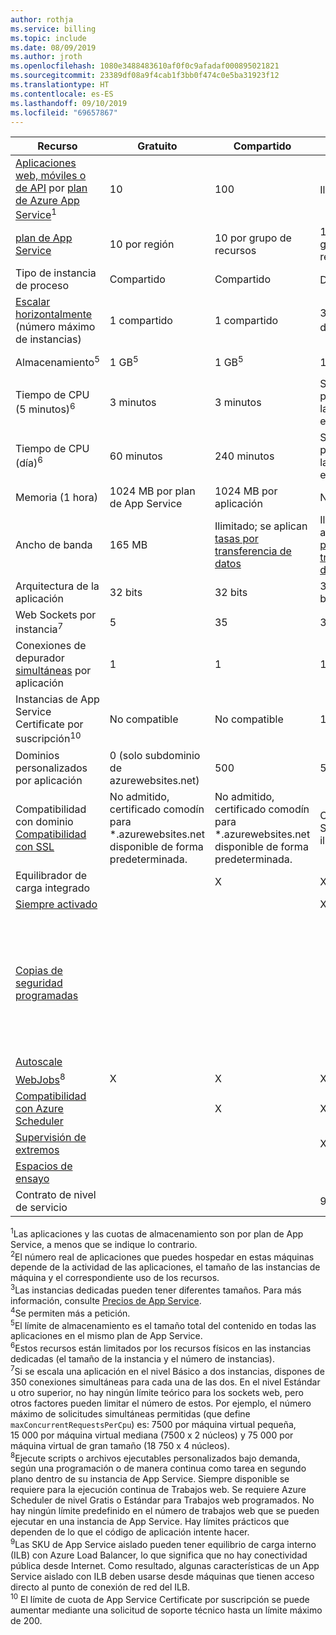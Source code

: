 ```yaml
---
author: rothja
ms.service: billing
ms.topic: include
ms.date: 08/09/2019
ms.author: jroth
ms.openlocfilehash: 1080e3488483610af0f0c9afadaf000895021821
ms.sourcegitcommit: 23389df08a9f4cab1f3bb0f474c0e5ba31923f12
ms.translationtype: HT
ms.contentlocale: es-ES
ms.lasthandoff: 09/10/2019
ms.locfileid: "69657867"
---
```

| Recurso | Gratuito | Compartido | Básica | Estándar | Premium (v2) | Aislado </th> |
| --- | --- | --- | --- | --- | --- | --- |
| [Aplicaciones web, móviles o de API](https://azure.microsoft.com/services/app-service/) por [plan de Azure App Service](../articles/app-service/overview-hosting-plans.md)<sup>1</sup> |10 |100 |Ilimitado<sup>2</sup> |Ilimitado<sup>2</sup> |Ilimitado<sup>2</sup> |Ilimitado<sup>2</sup>|
| [plan de App Service](../articles/app-service/overview-hosting-plans.md) |10 por región |10 por grupo de recursos |100 por grupo de recursos |100 por grupo de recursos |100 por grupo de recursos |100 por grupo de recursos|
| Tipo de instancia de proceso |Compartido |Compartido |Dedicado<sup>3</sup> |Dedicado<sup>3</sup> |Dedicado<sup>3</sup></p> |Dedicado<sup>3</sup>|
| [Escalar horizontalmente](../articles/app-service/manage-scale-up.md) (número máximo de instancias) |1 compartido |1 compartido |3 dedicados<sup>3</sup> |10 dedicados<sup>3</sup> |20 dedicados<sup>3</sup>|100 dedicados<sup>4</sup>|
| Almacenamiento<sup>5</sup> |1 GB<sup>5</sup> |1 GB<sup>5</sup> |10 GB<sup>5</sup> |50 GB<sup>5</sup> |250 GB<sup>5</sup></p> |1 TB<sup>5</sup>|
| Tiempo de CPU (5 minutos)<sup>6</sup> |3 minutos |3 minutos |Sin límite, se paga según las [tarifas](https://azure.microsoft.com/pricing/details/app-service/)</a> estándar. |Sin límite, se paga según las [tarifas](https://azure.microsoft.com/pricing/details/app-service/)</a> estándar. |Sin límite, se paga según las [tarifas](https://azure.microsoft.com/pricing/details/app-service/)</a> estándar. |Sin límite, se paga según las [tarifas](https://azure.microsoft.com/pricing/details/app-service/)</a> estándar.|
| Tiempo de CPU (día)<sup>6</sup> |60 minutos |240 minutos |Sin límite, se paga según las [tarifas](https://azure.microsoft.com/pricing/details/app-service/)</a> estándar. |Sin límite, se paga según las [tarifas](https://azure.microsoft.com/pricing/details/app-service/)</a> estándar. |Sin límite, se paga según las [tarifas](https://azure.microsoft.com/pricing/details/app-service/)</a> estándar. |Sin límite, se paga según las [tarifas](https://azure.microsoft.com/pricing/details/app-service/)</a> estándar. |
| Memoria (1 hora) |1024 MB por plan de App Service |1024 MB por aplicación |N/D |N/D |N/D |N/D |
| Ancho de banda |165 MB |Ilimitado; se aplican [tasas por transferencia de datos](https://azure.microsoft.com/pricing/details/data-transfers/) |Ilimitado; se aplican [tasas por transferencia de datos](https://azure.microsoft.com/pricing/details/data-transfers/) |Ilimitado; se aplican [tasas por transferencia de datos](https://azure.microsoft.com/pricing/details/data-transfers/) |Ilimitado; se aplican [tasas por transferencia de datos](https://azure.microsoft.com/pricing/details/data-transfers/) |Ilimitado; se aplican [tasas por transferencia de datos](https://azure.microsoft.com/pricing/details/data-transfers/) |
| Arquitectura de la aplicación |32 bits |32 bits |32 bits/64 bits |32 bits/64 bits |32 bits/64 bits |32 bits/64 bits |
| Web Sockets por instancia<sup>7</sup> |5 |35 |350 |Ilimitado |Ilimitado |Ilimitado |
| Conexiones de depurador [simultáneas](../articles/app-service/troubleshoot-dotnet-visual-studio.md) por aplicación |1 |1 |1 |5 |5 |5 |
| Instancias de App Service Certificate por suscripción<sup>10</sup>| No compatible | No compatible |10 |10 |10 |10 |
| Dominios personalizados por aplicación</a> |0 (solo subdominio de azurewebsites.net)|500 |500 |500 |500 |500 |
| Compatibilidad con dominio [Compatibilidad con SSL](../articles/app-service/app-service-web-tutorial-custom-ssl.md) |No admitido, certificado comodín para *.azurewebsites.net disponible de forma predeterminada.|No admitido, certificado comodín para *.azurewebsites.net disponible de forma predeterminada.|Conexiones SSL SNI ilimitadas |Se incluyen conexiones SNI SSL ilimitadas y 1 conexión SSL de IP |Se incluyen conexiones SNI SSL ilimitadas y 1 conexión SSL de IP | Se incluyen conexiones SNI SSL ilimitadas y 1 conexión SSL de IP|
| Equilibrador de carga integrado | |X |X |X |X |X<sup>9</sup> |
| [Siempre activado](../articles/app-service/configure-common.md) | | |X |X |X |X |
| [Copias de seguridad programadas](../articles/app-service/manage-backup.md) | | | | Copias de seguridad programadas cada 2 horas, con un máximo de 12 copias de seguridad al día (manuales y programadas). | Copias de seguridad programadas cada hora, con un máximo de 50 copias de seguridad al día (manuales y programadas). | Copias de seguridad programadas cada hora, con un máximo de 50 copias de seguridad al día (manuales y programadas). |
| [Autoscale](../articles/app-service/manage-scale-up.md) | | | |X |X |X |
| [WebJobs](../articles/app-service/webjobs-create.md)<sup>8</sup> |X |X |X |X |X |X |
| [Compatibilidad con Azure Scheduler](https://azure.microsoft.com/services/scheduler/) | |X |X |X |X |X |
| [Supervisión de extremos](../articles/app-service/web-sites-monitor.md) | | |X |X |X |X |
| [Espacios de ensayo](../articles/app-service/deploy-staging-slots.md) | | | |5 |20 |20 |
| Contrato de nivel de servicio | |  |99,95 %|99,95 %|99,95 %|99,95 %|  

<sup>1</sup>Las aplicaciones y las cuotas de almacenamiento son por plan de App Service, a menos que se indique lo contrario.  
<sup>2</sup>El número real de aplicaciones que puedes hospedar en estas máquinas depende de la actividad de las aplicaciones, el tamaño de las instancias de máquina y el correspondiente uso de los recursos.  
<sup>3</sup>Las instancias dedicadas pueden tener diferentes tamaños. Para más información, consulte [Precios de App Service](https://azure.microsoft.com/pricing/details/app-service/).  
<sup>4</sup>Se permiten más a petición.  
<sup>5</sup>El límite de almacenamiento es el tamaño total del contenido en todas las aplicaciones en el mismo plan de App Service.  
<sup>6</sup>Estos recursos están limitados por los recursos físicos en las instancias dedicadas (el tamaño de la instancia y el número de instancias).  
<sup>7</sup>Si se escala una aplicación en el nivel Básico a dos instancias, dispones de 350 conexiones simultáneas para cada una de las dos. En el nivel Estándar u otro superior, no hay ningún límite teórico para los sockets web, pero otros factores pueden limitar el número de estos. Por ejemplo, el número máximo de solicitudes simultáneas permitidas (que define `maxConcurrentRequestsPerCpu`) es: 7500 por máquina virtual pequeña, 15 000 por máquina virtual mediana (7500 x 2 núcleos) y 75 000 por máquina virtual de gran tamaño (18 750 x 4 núcleos).  
<sup>8</sup>Ejecute scripts o archivos ejecutables personalizados bajo demanda, según una programación o de manera continua como tarea en segundo plano dentro de su instancia de App Service. Siempre disponible se requiere para la ejecución continua de Trabajos web. Se requiere Azure Scheduler de nivel Gratis o Estándar para Trabajos web programados. No hay ningún límite predefinido en el número de trabajos web que se pueden ejecutar en una instancia de App Service. Hay límites prácticos que dependen de lo que el código de aplicación intente hacer.  
<sup>9</sup>Las SKU de App Service aislado pueden tener equilibrio de carga interno (ILB) con Azure Load Balancer, lo que significa que no hay conectividad pública desde Internet. Como resultado, algunas características de un App Service aislado con ILB deben usarse desde máquinas que tienen acceso directo al punto de conexión de red del ILB.  
<sup>10</sup> El límite de cuota de App Service Certificate por suscripción se puede aumentar mediante una solicitud de soporte técnico hasta un límite máximo de 200.  